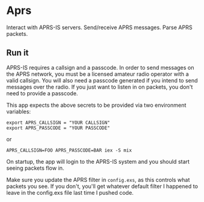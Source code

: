 # Aprs

Interact with APRS-IS servers. Send/receive APRS messages. Parse APRS packets.

## Run it

APRS-IS requires a callsign and a passcode. In order to send messages on the APRS network, you must be a licensed amateur radio operator with a valid callsign. You will also need a passcode generated if you intend to send messages over the radio. If you just want to listen in on packets, you don't need to provide a passcode.

This app expects the above secrets to be provided via two environment variables:

```
export APRS_CALLSIGN = "YOUR CALLSIGN"
export APRS_PASSCODE = "YOUR PASSCODE"
```

or

```
APRS_CALLSIGN=FOO APRS_PASSCODE=BAR iex -S mix
```

On startup, the app will login to the APRS-IS system and you should start seeing packets flow in.

Make sure you update the APRS filter in `config.exs`, as this controls what packets you see. If you don't, you'll get whatever default filter I happened to leave in the config.exs file last time I pushed code.